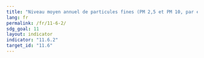 ```yaml
---
title: "Niveau moyen annuel de particules fines (PM 2,5 et PM 10, par exemple) dans les villes, pondéré en fonction du nombre d’habitants"
lang: fr
permalink: /fr/11-6-2/
sdg_goal: 11
layout: indicator
indicator: "11.6.2"
target_id: "11.6"
---
```


